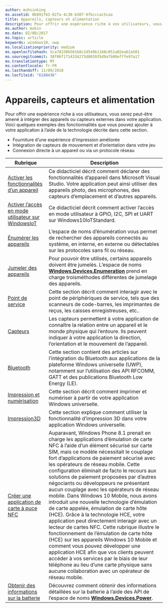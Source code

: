 ```yaml
---
author: muhsinking
ms.assetid: 0b891f63-02fa-4c30-b307-9fbcccac5caa
title: Appareils, capteurs et alimentation
description: Pour offrir une expérience riche à vos utilisateurs, vous serez peut-être amené à intégrer des appareils ou capteurs externes dans votre application.
ms.author: mukin
ms.date: 02/08/2017
ms.topic: article
keywords: windows10, uwp
ms.localizationpriority: medium
ms.openlocfilehash: 5ca78338b501b8c24549b1348c051a02ea62a501
ms.sourcegitcommit: 38f06f1714334273d865935d9afb80efffe97a17
ms.translationtype: MT
ms.contentlocale: fr-FR
ms.lasthandoff: 11/09/2018
ms.locfileid: "6188436"
---
```

# <a name="devices-sensors-and-power"></a>Appareils, capteurs et alimentation


Pour offrir une expérience riche à vos utilisateurs, vous serez peut-être amené à intégrer des appareils ou capteurs externes dans votre application. Voici quelques exemples des fonctionnalités que vous pouvez ajouter à votre application à l’aide de la technologie décrite dans cette section.

-   Fourniture d’une expérience d’impression améliorée
-   Intégration de capteurs de mouvement et d’orientation dans votre jeu
-   Connexion directe à un appareil ou via un protocole réseau

| Rubrique | Description |
|-------|-------------|
| [Activer les fonctionnalités d’un appareil](enable-device-capabilities.md) | Ce didacticiel décrit comment déclarer des fonctionnalités d’appareil dans Microsoft Visual Studio. Votre application peut ainsi utiliser des appareils photo, des microphones, des capteurs d’emplacement et d’autres appareils. | 
| [Activer l’accès en mode utilisateur sur WindowsIoT](enable-usermode-access.md) | Ce didacticiel décrit comment activer l’accès en mode utilisateur à GPIO, I2C, SPI et UART sur Windows10IoTStandard. |
| [Énumérer les appareils](enumerate-devices.md) | L’espace de noms d’énumération vous permet de rechercher des appareils connectés au système, en interne, en externe ou détectables sur les protocoles sans fil ou réseau. |
| [Jumeler des appareils](pair-devices.md) | Pour pouvoir être utilisés, certains appareils doivent être jumelés. L’espace de noms [<strong>Windows.Devices.Enumeration</strong>](https://msdn.microsoft.com/library/windows/apps/BR225459) prend en charge troisméthodes différentes de jumelage des appareils. |
| [Point de service](point-of-service.md) | Cette section décrit comment interagir avec le point de périphériques de service, tels que des scanneurs de code-barres, les imprimantes de reçus, les caisses enregistreuses, etc.. | 
| [Capteurs](sensors.md) | Les capteurs permettent à votre application de connaître la relation entre un appareil et le monde physique qui l’entoure. Ils peuvent indiquer à votre application la direction, l’orientation et le mouvement de l’appareil. |
| [Bluetooth](bluetooth.md) | Cette section contient des articles sur l’intégration du Bluetooth aux applications de la plateforme Windows universelle (UWP), notamment sur l’utilisation des API RFCOMM, GATT et des publications Bluetooth Low Energy (LE). | 
| [Impression et numérisation](printing-and-scanning.md) | Cette section décrit comment imprimer et numériser à partir de votre application Windows universelle. | 
| [Impression3D](3d-printing.md) | Cette section explique comment utiliser la fonctionnalité d’impression 3D dans votre application Windows universelle. |
| [Créer une application de carte à puce NFC](host-card-emulation.md) | Auparavant, Windows Phone 8.1 prenait en charge les applications d’émulation de carte NFC à l’aide d’un élément sécurisé sur carte SIM, mais ce modèle nécessitait le couplage fort d’applications de paiement sécurisé avec les opérateurs de réseau mobile. Cette configuration éliminait de facto le recours aux solutions de paiement proposées par d’autres négociants ou développeurs ne présentant aucun couplage avec les opérateurs de réseau mobile. Dans Windows 10 Mobile, nous avons introduit une nouvelle technologie d’émulation de carte appelée, émulation de carte hôte (HCE). Grâce à la technologie HCE, votre application peut directement interagir avec un lecteur de cartes NFC. Cette rubrique illustre le fonctionnement de l’émulation de carte hôte (HCE) sur les appareils Windows 10 Mobile et comment vous pouvez développer une application HCE afin que vos clients peuvent accéder à vos services par le biais de leur téléphone au lieu d’une carte physique sans aucune collaboration avec un opérateur de réseau mobile. |
| [Obtenir des informations sur la batterie](get-battery-info.md) | Découvrez comment obtenir des informations détaillées sur la batterie à l’aide des API de l’espace de noms [<strong>Windows.Devices.Power</strong>](https://msdn.microsoft.com/library/windows/apps/Dn895017). |


